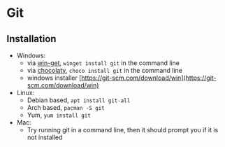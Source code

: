 # Git

## Installation

* Windows: 
  * via [win-get](https://github.com/microsoft/winget-cli), `winget install git` in the command line
  * via [chocolaty](https://chocolatey.org/install), `choco install git` in the command line
  * windows installer [https://git-scm.com/download/win](https://git-scm.com/download/win)
* Linux:
  * Debian based, `apt install git-all`
  * Arch based, `pacman -S git`
  * Yum, `yum install git`
* Mac:
  * Try running git in a command line, then it should prompt you if it is not installed

